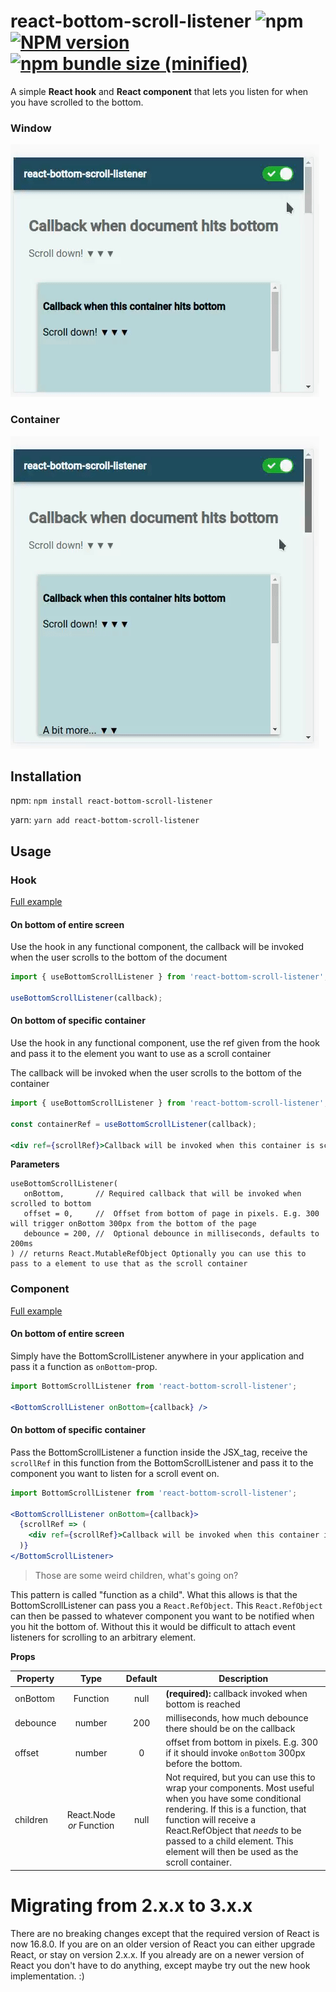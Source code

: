 # react-bottom-scroll-listener ![npm](https://img.shields.io/npm/dm/react-bottom-scroll-listener.svg) [![NPM version](https://img.shields.io/npm/v/react-bottom-scroll-listener.svg?style=flat)](https://www.npmjs.com/package/react-bottom-scroll-listener) [![npm bundle size (minified)](https://img.shields.io/bundlephobia/minzip/react-bottom-scroll-listener.svg)](https://github.com/karl-run/react-bottom-scroll-listener)

A simple **React hook** and **React component** that lets you listen for when you have scrolled to the bottom.

### Window

![Example](./example.gif)

### Container

![Example](./example_inner.gif)

## Installation

npm:
`npm install react-bottom-scroll-listener`

yarn:
`yarn add react-bottom-scroll-listener`

## Usage

### Hook

[Full example](/example/src/HookExample.js)

#### On bottom of entire screen

Use the hook in any functional component, the callback will be invoked
when the user scrolls to the bottom of the document

```jsx
import { useBottomScrollListener } from 'react-bottom-scroll-listener';

useBottomScrollListener(callback);
```

#### On bottom of specific container

Use the hook in any functional component, use the ref given from the hook
and pass it to the element you want to use as a scroll container

The callback will be invoked when the user scrolls to the bottom of the container

```jsx
import { useBottomScrollListener } from 'react-bottom-scroll-listener';

const containerRef = useBottomScrollListener(callback);

<div ref={scrollRef}>Callback will be invoked when this container is scrolled to bottom.</div>
```

**Parameters**

```
useBottomScrollListener(
   onBottom,       // Required callback that will be invoked when scrolled to bottom
   offset = 0,     //  Offset from bottom of page in pixels. E.g. 300 will trigger onBottom 300px from the bottom of the page
   debounce = 200, //  Optional debounce in milliseconds, defaults to 200ms
) // returns React.MutableRefObject Optionally you can use this to pass to a element to use that as the scroll container
```

### Component

[Full example](/example/src/ComponentExample.js)

#### On bottom of entire screen

Simply have the BottomScrollListener anywhere in your application and pass it a function as `onBottom`-prop.

```jsx
import BottomScrollListener from 'react-bottom-scroll-listener';

<BottomScrollListener onBottom={callback} />
```

#### On bottom of specific container

Pass the BottomScrollListener a function inside the JSX_tag, receive the `scrollRef` in this function from the BottomScrollListener
and pass it to the component you want to listen for a scroll event on.

```jsx
import BottomScrollListener from 'react-bottom-scroll-listener';

<BottomScrollListener onBottom={callback}>
  {scrollRef => (
    <div ref={scrollRef}>Callback will be invoked when this container is scrolled to bottom.</div>
  )}
</BottomScrollListener>
```

> Those are some weird children, what's going on?

This pattern is called "function as a child". What this allows is that the BottomScrollListener can pass you a `React.RefObject`. This
`React.RefObject` can then be passed to whatever component you want to be notified when you hit the bottom of. Without this it would be
difficult to attach event listeners for scrolling to an arbitrary element.

**Props**

| Property |           Type           | Default | Description                                                                                                                                                                                                                                                                                 |
| -------- | :----------------------: | :-----: | ------------------------------------------------------------------------------------------------------------------------------------------------------------------------------------------------------------------------------------------------------------------------------------------- |
| onBottom |         Function         |  null   | **(required):** callback invoked when bottom is reached                                                                                                                                                                                                                                     |
| debounce |          number          |   200   | milliseconds, how much debounce there should be on the callback                                                                                                                                                                                                                             |
| offset   |          number          |    0    | offset from bottom in pixels. E.g. 300 if it should invoke `onBottom` 300px before the bottom.                                                                                                                                                                                              |
| children | React.Node _or_ Function |  null   | Not required, but you can use this to wrap your components. Most useful when you have some conditional rendering. If this is a function, that function will receive a React.RefObject that _needs_ to be passed to a child element. This element will then be used as the scroll container. |

# Migrating from 2.x.x to 3.x.x

There are no breaking changes except that the required version of React is now 16.8.0. If you are on an
older version of React you can either upgrade React, or stay on version 2.x.x. If you already
are on a newer version of React you don't have to do anything, except maybe try out the new hook implementation. :)
